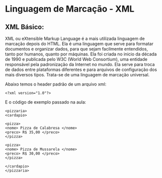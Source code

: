 # Linguagem de Marcação - XML

## XML Básico:

XML ou eXtensible Markup Language é a mais utilizada linguagem de marcação depois do HTML.
Ela é uma linguagem que serve para formatar documentos e organizar dados, para que sejam facilmente entendidos, tanto por humanos, quanto por máquinas.
Ela foi criada no inicio da década de 1990 e publicada pelo W3C (World Web Consortium), uma entidade responsável pela padronização da Internet no mundo.
Ela serve para troca de dados entre plataformas diferentes e para arquivos de configuração dos mais diversos tipos.
Trata-se de uma linguagem de marcação universal.



Abaixo temos o header padrão de um arquivo xml:

```
<?xml version="1.0"?>
```

E o código de exemplo passado na aula:
```
<pizzaria>
<cardapio>

<pizza>
<nome> Pizza de Calabresa </nome>
<preco> R$ 35,00 </preco>
</pizza>

<pizza>
<nome> Pizza de Mussarela </nome>
<preco> R$ 30,00 </preco>
</pizza>

</cardapio>
</pizzaria>
```
